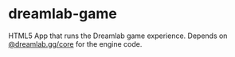 # dreamlab-game

HTML5 App that runs the Dreamlab game experience.
Depends on [@dreamlab.gg/core](https://github.com/WorldQL/dreamlab-core) for the engine code.
